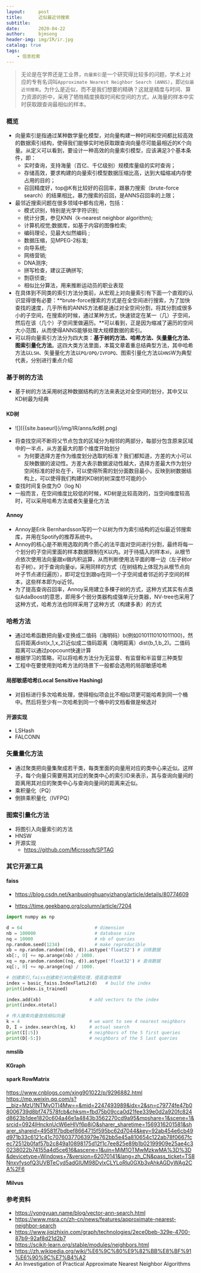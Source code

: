 ```yaml
---
layout:     post
title:      近似最近邻搜索
subtitle:   
date:       2020-04-22
author:     bjmsong
header-img: img/IR/ir.jpg
catalog: true
tags:
    - 信息检索
---
```

>无论是在学界还是工业界，`向量索引`是一个研究得比较多的问题，学术上对应的专有名词叫`Approximate Nearest Neighbor Search (ANNS)`，即`近似最近邻搜索`。为什么是近似，而不是我们想要的精确？这就是精度与时间、算力资源的折中，采用了牺牲精度换取时间和空间的方式，从海量的样本中实时获取跟查询最相似的样本。


### 概览
- 向量索引是指通过某种数学量化模型，对向量构建一种时间和空间都比较高效的数据索引结构，使得我们能够实时地获取跟查询向量尽可能最相近的K个向量。从定义可以看到，要设计一种高效的向量索引模型，应该满足3个基本条件，即：
    - 实时查询，支持海量（百亿、千亿级别）规模库量级的实时查询；
    - 存储高效，要求构建的向量索引模型数据压缩比高，达到大幅缩减内存使占用的目的；
    - 召回精度好，top@K有比较好的召回率，跟暴力搜索（brute-force search）的结果相比，暴力搜索的召回，是ANNS召回率的上限；
- 最邻近搜索问题在很多领域中都有应用，包括：
    - 模式识别，特别是光学字符识别; 
    - 统计分类，参见KNN（k-nearest neighbor algorithm); 
    - 计算机视觉;数据库，如基于内容的图像检索; 
    - 编码理论，见最大似然编码 ; 
    - 数据压缩，见MPEG-2标准; 
    - 向导系统; 
    - 网络营销; 
    - DNA测序; 
    - 拼写检查，建议正确拼写;
    - 剽窃侦查; 
    - 相似比分算法，用来推断运动员的职业表现
- 在具体到不同类的索引方法分类前，从宏观上对向量索引有下面一个直观的认识显得很有必要：**brute-force搜索的方式是在全空间进行搜索，为了加快查找的速度，几乎所有的ANNS方法都是通过对全空间分割，将其分割成很多小的子空间，在搜索的时候，通过某种方式，快速锁定在某一（几）子空间，然后在该（几个）子空间里做遍历。**可以看到，正是因为缩减了遍历的空间大小范围，从而使得ANNS能够处理大规模数据的索引。
- 可以将向量索引方法分为四大类：**基于树的方法、哈希方法、矢量量化方法、图索引量化方法**。这四大类方法里面，本篇文章着重总结典型方法，其中哈希方法以`LSH`、矢量量化方法以`PQ/OPQ/IVFOPQ`、图索引量化方法以`HNS`W为典型代表，分别进行重点介绍



### 基于树的方法
- 基于树的方法采用树这种数据结构的方法来表达对全空间的划分，其中又以KD树最为经典

#### KD树
<ul> 
<li markdown="1">
![]({{site.baseurl}}/img/IR/anns/kd树.png) 
</li> 
</ul> 

- 将查找空间不断将父节点包含的区域分为相邻的两部分，每部分包含原来区域中的一半点，从方差最大的那个维度开始划分
    - 为何要选择方差作为维度划分选取的标准？我们都知道，方差的大小可以反映数据的波动性。方差大表示数据波动性越大，选择方差最大作为划分空间标准的好处在于，可以使得所需的划分面数目最小，反映到树数据结构上，可以使得我们构建的KD树的树深度尽可能的小
- 查找时间复杂度为O（log N）
- 一般而言，在空间维度比较低的时候，KD树是比较高效的，当空间维度较高时，可以采用哈希方法或者矢量量化方法


#### Annoy
- Annoy是Erik Bernhardsson写的一个以树为作为索引结构的近似最近邻搜索库，并用在Spotify的推荐系统中。
- Annoy的核心是不断用选取的两个质心的法平面对空间进行分割，最终将每一个划分的子空间里面的样本数据限制在K以内。对于待插入的样本xi，从根节点依次使用法向量跟xi做内积运算，从而判断使用法平面的哪一边（左子树or右子树）。对于查询向量qi，采用同样的方式（在树结构上体现为从根节点向叶子节点递归遍历），即可定位到跟qi在同一个子空间或者邻近的子空间的样本，这些样本即为qi近邻。
- 为了提高查询召回率，Annoy采用建立多棵子树的方式，这种方式其实有点类似AdaBoost的意思，即用多个弱分类器构成强单元分类器，NV-tree也采用了这种方式，哈希方法也同样采用了这种方式（构建多表）的方式

### 哈希方法
- 通过哈希函数把向量x变换成二值码（海明码）b(例如0101110101011100)，然后将距离dist(x_1,x_2)近似成二值码距离（海明距离）dist(b_1,b_2)。二值码距离可以通过popcount快速计算
- 根据学习的策略，可以将哈希方法分为无监督、有监督和半监督三种类型
- 工程中在要使用到哈希方法的场景下一般都会选用的局部敏感哈希

#### 局部敏感哈希(Local Sensitive Hashing)
- 对目标进行多次哈希处理，使得相似项会比不相似项更可能哈希到同一个桶中。然后将至少有一次哈希到同一个桶中的文档看做是候选对

#### 开源实现
- LSHash
- FALCONN


### 矢量量化方法
- 通过聚类把向量集聚成若干类，每类里面的向量用对应的类中心来近似。这样子，每个向量只需要用其对应的聚类中心的索引ID来表示，其与查询向量间的距离用其对应的聚类中心与查询向量间的距离来近似。
- 乘积量化（PQ）
- 倒排乘积量化（IVFPQ）

### 图索引量化方法
- 将图引入向量索引的方法
- HNSW
- 开源实现
    - https://github.com/Microsoft/SPTAG


### 其它开源工具
#### faiss
- https://blog.csdn.net/kanbuqinghuanyizhang/article/details/80774609

- https://time.geekbang.org/column/article/7204

  

```python
import numpy as np

d = 64                           # dimension
nb = 100000                      # database size
nq = 10000                       # nb of queries
np.random.seed(1234)             # make reproducible
xb = np.random.random((nb, d)).astype('float32') # 训练数据
xb[:, 0] += np.arange(nb) / 1000.
xq = np.random.random((nq, d)).astype('float32') # 查询数据
xq[:, 0] += np.arange(nq) / 1000.

# 创建索引,faiss创建索引对向量预处理，提高查询效率
index = basic_faiss.IndexFlatL2(d)   # build the index
print(index.is_trained)

index.add(xb)                  # add vectors to the index
print(index.ntotal)

# 传入搜索向量查找相似向量
k = 4                          # we want to see 4 nearest neighbors
D, I = index.search(xq, k)     # actual search
print(I[:5])                   # neighbors of the 5 first queries
print(D[-5:])                  # neighbors of the 5 last queries
```




#### nmslib

#### KGraph

#### spark RowMatrix
https://www.cnblogs.com/xing901022/p/9296882.html
https://mp.weixin.qq.com/s?__biz=MzU1NTMyOTI4Mw==&mid=2247493989&idx=2&sn=c79774fe47b08006739d8bf747578fcb&chksm=fbd75b09cca0d21fee339e0d2a920fc824d8623b1dee1820c604a46e1a4843b3562270cd9a95&mpshare=1&scene=1&srcid=0924lHncknUcW6eHIVf6p8iO&sharer_sharetime=1569316201581&sharer_shareid=49581f7bdbef8664715f595bc62d7044&key=92ab454e6cb49d971b33c6121c41c70760377063979e762bb5e45a810654c122ab78f0667fcec72512b0faf57b2c849a10898175d12f1c7ee825e89b1b02199909e25ae4c30238022b74155a4d5ce616&ascene=1&uin=MjM1OTMwMzkwMA%3D%3D&devicetype=Windows+7&version=62070141&lang=zh_CN&pass_ticket=TS8NnxvfysofQ3UVBTeCyd5adGlUM98DylxCLYLoRlu0GXb3vAhkAGDyWAg2CA%2F6


#### Milvus 


### 参考资料
- https://yongyuan.name/blog/vector-ann-search.html
- https://www.msra.cn/zh-cn/news/features/approximate-nearest-neighbor-search
- https://www.jiqizhixin.com/graph/technologies/2ece0beb-329e-4700-87b9-92af8d21d2b7
- https://scikit-learn.org/stable/modules/neighbors.html
- https://zh.wikipedia.org/wiki/%E6%9C%80%E9%82%BB%E8%BF%91%E6%90%9C%E7%B4%A2
- An Investigation of Practical Approximate Nearest Neighbor Algorithms
